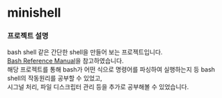 # minishell

### 프로젝트 설명
bash shell 같은 간단한 shell을 만들어 보는 프로젝트입니다.   
[Bash Reference Manual](https://www.gnu.org/software/bash/manual/bash.html)을 참고하였습니다.   
해당 프로젝트를 통해 bash가 어떤 식으로 명령어를 파싱하여 실행하는지 등 bash shell의 작동원리를 공부할 수 있었고,   
시그널 처리, 파일 디스크립터 관리 등을 추가로 공부해볼 수 있었습니다.
